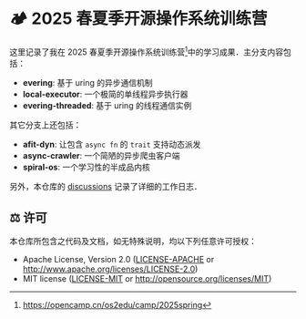 # 🏕️ 2025 春夏季开源操作系统训练营

这里记录了我在 2025 春夏季开源操作系统训练营[^1]中的学习成果．主分支内容包括：

- **evering**: 基于 uring 的异步通信机制
- **local-executor**: 一个极简的单线程异步执行器
- **evering-threaded**: 基于 uring 的线程通信实例

其它分支上还包括：

- **afit-dyn**: 让包含 `async fn` 的 `trait` 支持动态派发
- **async-crawler**: 一个简陋的异步爬虫客户端
- **spiral-os**: 一个学习性的半成品内核

另外，本仓库的 [discussions](https://github.com/loichyan/openoscamp-2025s/discussions) 记录了详细的工作日志．

## ⚖️ 许可

本仓库所包含之代码及文档，如无特殊说明，均以下列任意许可授权：

- Apache License, Version 2.0 ([LICENSE-APACHE](LICENSE-APACHE) or <http://www.apache.org/licenses/LICENSE-2.0>)
- MIT license ([LICENSE-MIT](LICENSE-MIT) or <http://opensource.org/licenses/MIT>)

[^1]: <https://opencamp.cn/os2edu/camp/2025spring>
